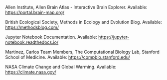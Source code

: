 Allen Institute, Allen Brain Atlas - Interactive Brain Explorer. Available: https://portal.brain-map.org/

British Ecological Society, Methods in Ecology and Evolution Blog. Available: https://methodsblog.com/

Jupyter Notebook Documentation. Available: https://jupyter-notebook.readthedocs.io/

Martinez, Carlos Team Members, The Computational Biology Lab, Stanford School of Medicine. Available: https://compbio.stanford.edu/

NASA Climate Change and Global Warming. Available: https://climate.nasa.gov/